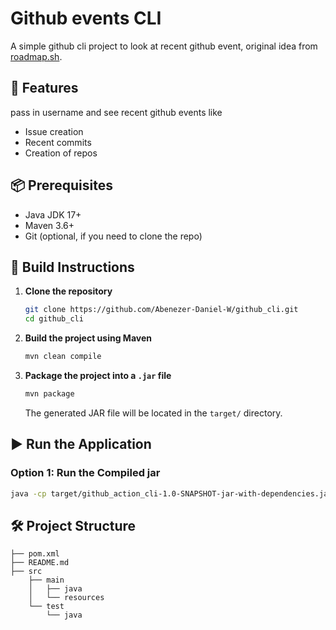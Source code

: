 # Github events CLI

A simple github cli project to look at recent github event, original idea from [roadmap.sh](https://roadmap.sh/projects/github-user-activity).

## 🚀 Features
pass in username and see recent github events like
- Issue creation 
- Recent commits
- Creation of repos

## 📦 Prerequisites

- Java JDK 17+
- Maven 3.6+
- Git (optional, if you need to clone the repo)

## 🔧 Build Instructions

1. **Clone the repository**
   ```bash
   git clone https://github.com/Abenezer-Daniel-W/github_cli.git
   cd github_cli
   ```

2. **Build the project using Maven**
   ```bash
   mvn clean compile
   ```

3. **Package the project into a `.jar` file**
   ```bash
   mvn package
   ```

   The generated JAR file will be located in the `target/` directory.

## ▶️ Run the Application

### Option 1: Run the Compiled jar

```bash
java -cp target/github_action_cli-1.0-SNAPSHOT-jar-with-dependencies.jar com.example.Main "someUsername"
```

## 🛠 Project Structure

```
├── pom.xml
├── README.md
├── src
    ├── main
    │   ├── java
    │   └── resources
    └── test
        └── java

```



